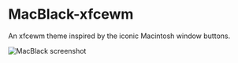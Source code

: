 # MacBlack-xfcewm
An xfcewm theme inspired by the iconic Macintosh window buttons.

![MacBlack screenshot](https://github.com/rogierreerink/MacBlack-xfcewm/extra/screenshot.png)

